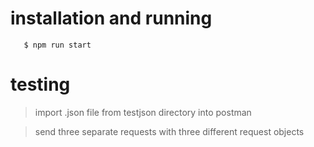 # installation and running
```$ npm install
   $ npm run start
```

# testing
>import .json file from testjson directory into postman

>send three separate requests with three different request objects
